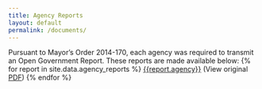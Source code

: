 ```yaml
---
title: Agency Reports
layout: default
permalink: /documents/
---
```


Pursuant to Mayor’s Order 2014-170, each agency was required to transmit an Open Government Report. These reports are made available below: 
{% for report in site.data.agency_reports %}
[{{report.agency}}](/documents/reports/html{{report.filename}}.html) (View original [PDF](/documents/reports/{{report.filename}}.pdf))
{% endfor %}